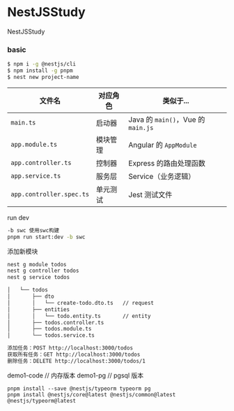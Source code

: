 # NestJSStudy
NestJSStudy

### basic
```bash 
$ npm i -g @nestjs/cli
$ npm install -g pnpm
$ nest new project-name
```


| 文件名 | 对应角色 | 类似于... |
|--------|----------|-----------|
| `main.ts` | 启动器 | Java 的 `main()`，Vue 的 `main.js` |
| `app.module.ts` | 模块管理 | Angular 的 `AppModule` |
| `app.controller.ts` | 控制器 | Express 的路由处理函数 |
| `app.service.ts` | 服务层 | Service（业务逻辑） |
| `app.controller.spec.ts` | 单元测试 | Jest 测试文件 |

run dev

```bash
-b swc 使用swc构建
pnpm run start:dev -b swc 
```

添加新模块
```bash
nest g module todos
nest g controller todos
nest g service todos

│   └── todos
│       ├── dto
│       │   └── create-todo.dto.ts   // request
│       ├── entities
│       │   └── todo.entity.ts       // entity
│       ├── todos.controller.ts
│       ├── todos.module.ts
│       └── todos.service.ts

添加任务：POST http://localhost:3000/todos
获取所有任务：GET http://localhost:3000/todos
删除任务：DELETE http://localhost:3000/todos/1
```

demo1-code // 内存版本
demo1-pg   // pgsql 版本
``` 
pnpm install --save @nestjs/typeorm typeorm pg
pnpm install @nestjs/core@latest @nestjs/common@latest @nestjs/typeorm@latest
```